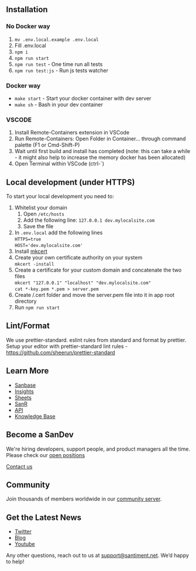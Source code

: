 ## Installation

### No Docker way
1. `mv .env.local.example .env.local`
2. Fill .env.local
3. `npm i`
4. `npm run start`
5. `npm run test` - One time run all tests
6. `npm run test:js` - Run js tests watcher

### Docker way

* `make start` - Start your docker container with dev server
* `make sh` - Bash in your dev container

### VSCODE

1. Install Remote-Containers extension in VSCode
2. Run Remote-Containers: Open Folder in Container... through command palette (F1 or Cmd-Shift-P)
3. Wait until first build and install has completed (note: this can take a while - it might also help to increase the memory docker has been allocated)
4. Open Terminal within VSCode (ctrl-`)

## Local development (under HTTPS)

To start your local development you need to:
1. Whitelist your domain
   1. Open `/etc/hosts`
   2. Add the following line: `127.0.0.1 dev.mylocalsite.com`
   3. Save the file
2. In `.env.local` add the following lines <br />
   `HTTPS=true`<br />
   `HOST='dev.mylocalsite.com'`
3. Install [mkcert](https://github.com/FiloSottile/mkcert)
4. Create your own certificate authority on your system <br />
   `mkcert -install`
5. Create a certificate for your custom domain and concatenate the two files <br />
   `mkcert "127.0.0.1" "localhost" "dev.mylocalsite.com"` <br />
   `cat *-key.pem *.pem > server.pem`
6. Create /.cert folder and move the server.pem file into it in app root directory
7. Run `npm run start`

## Lint/Format
We use prettier-standard. eslint rules from standard and format by prettier.
Setup your editor with prettier-standard lint rules - https://github.com/sheerun/prettier-standard

## Learn More
* [Sanbase](https://app.santiment.net)
* [Insights](https://insights.santiment.net)
* [Sheets](https://sheets.santiment.net)
* [SanR](https://sanr.santiment.net)
* [API](https://api.santiment.net)
* [Knowledge Base](https://academy.santiment.net)

## Become a SanDev
We're hiring developers, support people, and product managers all the time. Please check our [open positions](https://santiment.notion.site/Open-positions-f1880de7557b468a80b1465013f311cd)

[Contact us](mailto:jobs@santiment.net)

## Community
Join thousands of members worldwide in our [community server](https://santiment.net/discord).

## Get the Latest News

* [Twitter](https://twitter.com/santimentfeed)
* [Blog](https://insights.santiment.net)
* [Youtube](https://www.youtube.com/channel/UCSzP_Z3MrygWlbLMyrNmMkg)

Any other questions, reach out to us at [support@santiment.net](support@santiment.net). We’d happy to help!
